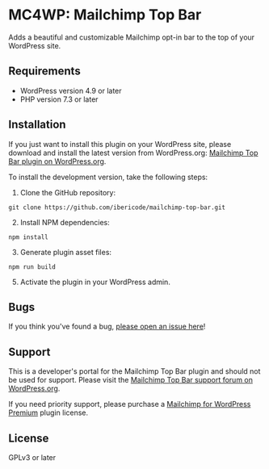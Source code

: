 MC4WP: Mailchimp Top Bar
==============

Adds a beautiful and customizable Mailchimp opt-in bar to the top of your WordPress site. 

Requirements
------------

- WordPress version 4.9 or later
- PHP version 7.3 or later


Installation
------------

If you just want to install this plugin on your WordPress site, please download and install the latest version from WordPress.org: [Mailchimp Top Bar plugin on WordPress.org](https://wordpress.org/plugins/mailchimp-top-bar/installation/).

To install the development version, take the following steps:

1. Clone the GitHub repository:

```
git clone https://github.com/ibericode/mailchimp-top-bar.git
```

2. Install NPM dependencies:

```
npm install
```

3. Generate plugin asset files:

```
npm run build
```

5. Activate the plugin in your WordPress admin.

Bugs
----
If you think you've found a bug, [please open an issue here](https://github.com/ibericode/mailchimp-top-bar/issues?state=open)!

Support
-------
This is a developer's portal for the Mailchimp Top Bar plugin and should not be used for support. Please visit the
[Mailchimp Top Bar support forum on WordPress.org](https://wordpress.org/support/plugin/mailchimp-top-bar).

If you need priority support, please purchase a [Mailchimp for WordPress Premium](https://www.mc4wp.com/) plugin license.

License
-------
GPLv3 or later
